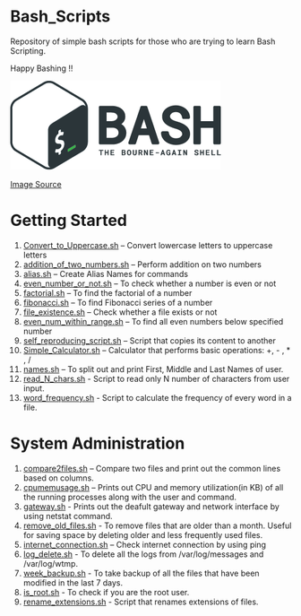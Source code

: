 # Bash_Scripts
Repository of simple bash scripts for those who are trying to learn Bash Scripting.

Happy Bashing !!

![alt text](https://github.com/PradeepRavichandran1811/Bash_Scripts/blob/master/bash.png)

[Image Source](https://github.com/odb/official-bash-logo)


# Getting Started

1.	[Convert_to_Uppercase.sh](https://github.com/PradeepRavichandran1811/Bash_Scripts/blob/master/Convert_to_Uppercase.sh) – Convert lowercase letters to uppercase letters
2.	[addition_of_two_numbers.sh](https://github.com/PradeepRavichandran1811/Bash_Scripts/blob/master/addition_of_two_numbers.sh) – Perform addition on two numbers
3.	[alias.sh](https://github.com/PradeepRavichandran1811/Bash_Scripts/blob/master/alias.sh) – Create Alias Names for commands
4.	[even_number_or_not.sh](https://github.com/PradeepRavichandran1811/Bash_Scripts/blob/master/even_number_or_not.sh) – To check whether a number is even or not
5.	[factorial.sh](https://github.com/PradeepRavichandran1811/Bash_Scripts/blob/master/factorial.sh) – To find the factorial of a number
6.	[fibonacci.sh](https://github.com/PradeepRavichandran1811/Bash_Scripts/blob/master/fibonacci.sh) – To find Fibonacci series of a number
7.	[file_existence.sh](https://github.com/PradeepRavichandran1811/Bash_Scripts/blob/master/file_existence.sh) – Check whether a file exists or not
8.	[even_num_within_range.sh](https://github.com/PradeepRavichandran1811/Bash_Scripts/blob/master/even_num_within_range.sh) – To find all even numbers below specified number
9.	[self_reproducing_script.sh](https://github.com/PradeepRavichandran1811/Bash_Scripts/blob/master/self_reproducing_script.sh) – Script that copies its content to another
10.	[Simple_Calculator.sh](https://github.com/PradeepRavichandran1811/Bash_Scripts/blob/master/Simple_Calculator.sh) – Calculator that performs basic operations: +, - , * , /
11.	[names.sh](https://github.com/PradeepRavichandran1811/Bash_Scripts/blob/master/names.sh) – To split out and print First, Middle and Last Names of user.
12. [read_N_chars.sh](https://github.com/PradeepRavichandran1811/Bash_Scripts/blob/master/read_N_chars.sh) - Script to read only N number of characters from user input.
13. [word_frequency.sh](https://github.com/PradeepRavichandran1811/Bash_Scripts/blob/master/word_frequency.sh) - Script to calculate the frequency of every word in a file.

# System Administration

1.	[compare2files.sh](https://github.com/PradeepRavichandran1811/Bash_Scripts/blob/master/compare2files.sh) – Compare two files and print out the common lines based on columns.
2.	[cpumemusage.sh](https://github.com/PradeepRavichandran1811/Bash_Scripts/blob/master/cpumemusage.sh) – Prints out CPU and memory utilization(in KB) of all the running processes along with the user and command.
3. [gateway.sh](https://github.com/PradeepRavichandran1811/Bash_Scripts/blob/master/gateway.sh) - Prints out the deafult gateway and network interface by using netstat command.
4. [remove_old_files.sh](https://github.com/PradeepRavichandran1811/Bash_Scripts/blob/master/remove_old_files.sh) - To remove files that are older than a month. Useful for saving space by deleting older and less frequently used files.
5. [internet_connection.sh](https://github.com/PradeepRavichandran1811/Bash_Scripts/blob/master/internet_connection.sh) – Check internet connection by using ping
6. [log_delete.sh](https://github.com/PradeepRavichandran1811/Bash_Scripts/blob/master/log_delete.sh) - To delete all the logs from /var/log/messages and /var/log/wtmp.
7. [week_backup.sh](https://github.com/PradeepRavichandran1811/Bash_Scripts/blob/master/week_backup.sh) - To take backup of all the files that have been modified in the last 7 days.
8. [is_root.sh](https://github.com/PradeepRavichandran1811/Bash_Scripts/blob/master/is_root.sh) - To check if you are the root user.
9. [rename_extensions.sh](https://github.com/PradeepRavichandran1811/Bash_Scripts/blob/master/rename_extensions.sh) - Script that renames extensions of files.
